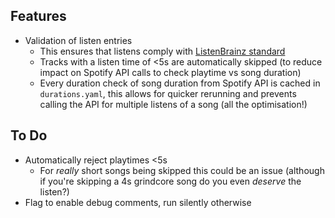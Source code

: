 
## Features

- Validation of listen entries
    - This ensures that listens comply with [ListenBrainz standard](https://listenbrainz.readthedocs.io/en/latest/dev/api/#post--1-submit-listens)
    - Tracks with a listen time of <5s are automatically skipped (to reduce impact on Spotify API calls to check playtime vs song duration)
    - Every duration check of song duration from Spotify API is cached in `durations.yaml`, this allows for quicker rerunning and prevents calling the API for multiple listens of a song (all the optimisation!)

## To Do

- Automatically reject playtimes <5s
    - For _really_ short songs being skipped this could be an issue (although if you're skipping a 4s grindcore song do you even _deserve_ the listen?)
- Flag to enable debug comments, run silently otherwise
